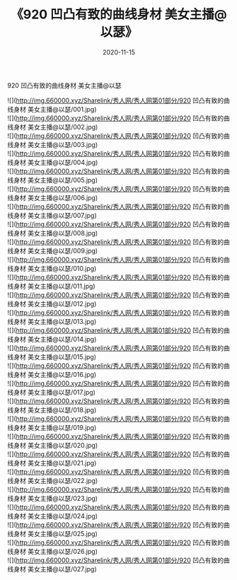 ﻿---
layout: post
title:  《920 凹凸有致的曲线身材 美女主播@以瑟》
date:   2020-11-15
img: http://img.660000.xyz/Sharelink/秀人网/秀人网第01部分/920 凹凸有致的曲线身材 美女主播@以瑟/000.jpg
categories: [美女, 清纯, 唯美]
---

920 凹凸有致的曲线身材 美女主播@以瑟

  ![](http://img.660000.xyz/Sharelink/秀人网/秀人网第01部分/920 凹凸有致的曲线身材 美女主播@以瑟/001.jpg) <br> ![](http://img.660000.xyz/Sharelink/秀人网/秀人网第01部分/920 凹凸有致的曲线身材 美女主播@以瑟/002.jpg) <br> ![](http://img.660000.xyz/Sharelink/秀人网/秀人网第01部分/920 凹凸有致的曲线身材 美女主播@以瑟/003.jpg) <br> ![](http://img.660000.xyz/Sharelink/秀人网/秀人网第01部分/920 凹凸有致的曲线身材 美女主播@以瑟/004.jpg) <br> ![](http://img.660000.xyz/Sharelink/秀人网/秀人网第01部分/920 凹凸有致的曲线身材 美女主播@以瑟/005.jpg) <br> ![](http://img.660000.xyz/Sharelink/秀人网/秀人网第01部分/920 凹凸有致的曲线身材 美女主播@以瑟/006.jpg) <br> ![](http://img.660000.xyz/Sharelink/秀人网/秀人网第01部分/920 凹凸有致的曲线身材 美女主播@以瑟/007.jpg) <br> ![](http://img.660000.xyz/Sharelink/秀人网/秀人网第01部分/920 凹凸有致的曲线身材 美女主播@以瑟/008.jpg) <br> ![](http://img.660000.xyz/Sharelink/秀人网/秀人网第01部分/920 凹凸有致的曲线身材 美女主播@以瑟/009.jpg) <br> ![](http://img.660000.xyz/Sharelink/秀人网/秀人网第01部分/920 凹凸有致的曲线身材 美女主播@以瑟/010.jpg) <br> ![](http://img.660000.xyz/Sharelink/秀人网/秀人网第01部分/920 凹凸有致的曲线身材 美女主播@以瑟/011.jpg) <br> ![](http://img.660000.xyz/Sharelink/秀人网/秀人网第01部分/920 凹凸有致的曲线身材 美女主播@以瑟/012.jpg) <br> ![](http://img.660000.xyz/Sharelink/秀人网/秀人网第01部分/920 凹凸有致的曲线身材 美女主播@以瑟/013.jpg) <br> ![](http://img.660000.xyz/Sharelink/秀人网/秀人网第01部分/920 凹凸有致的曲线身材 美女主播@以瑟/014.jpg) <br> ![](http://img.660000.xyz/Sharelink/秀人网/秀人网第01部分/920 凹凸有致的曲线身材 美女主播@以瑟/015.jpg) <br> ![](http://img.660000.xyz/Sharelink/秀人网/秀人网第01部分/920 凹凸有致的曲线身材 美女主播@以瑟/016.jpg) <br> ![](http://img.660000.xyz/Sharelink/秀人网/秀人网第01部分/920 凹凸有致的曲线身材 美女主播@以瑟/017.jpg) <br> ![](http://img.660000.xyz/Sharelink/秀人网/秀人网第01部分/920 凹凸有致的曲线身材 美女主播@以瑟/018.jpg) <br> ![](http://img.660000.xyz/Sharelink/秀人网/秀人网第01部分/920 凹凸有致的曲线身材 美女主播@以瑟/019.jpg) <br> ![](http://img.660000.xyz/Sharelink/秀人网/秀人网第01部分/920 凹凸有致的曲线身材 美女主播@以瑟/020.jpg) <br> ![](http://img.660000.xyz/Sharelink/秀人网/秀人网第01部分/920 凹凸有致的曲线身材 美女主播@以瑟/021.jpg) <br> ![](http://img.660000.xyz/Sharelink/秀人网/秀人网第01部分/920 凹凸有致的曲线身材 美女主播@以瑟/022.jpg) <br> ![](http://img.660000.xyz/Sharelink/秀人网/秀人网第01部分/920 凹凸有致的曲线身材 美女主播@以瑟/023.jpg) <br> ![](http://img.660000.xyz/Sharelink/秀人网/秀人网第01部分/920 凹凸有致的曲线身材 美女主播@以瑟/024.jpg) <br> ![](http://img.660000.xyz/Sharelink/秀人网/秀人网第01部分/920 凹凸有致的曲线身材 美女主播@以瑟/025.jpg) <br> ![](http://img.660000.xyz/Sharelink/秀人网/秀人网第01部分/920 凹凸有致的曲线身材 美女主播@以瑟/026.jpg) <br> ![](http://img.660000.xyz/Sharelink/秀人网/秀人网第01部分/920 凹凸有致的曲线身材 美女主播@以瑟/027.jpg) <br>